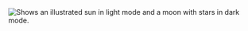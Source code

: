 <picture>
  <source media="(prefers-color-scheme: dark)" srcset="https://raw.githubusercontent.com/lpham0734/images_gif/main/tumblr_98c6cd030aa807275d8ea22ebb59c377_c1804dc1_2048.gif">
  <source media="(prefers-color-scheme: light)" srcset="https://raw.githubusercontent.com/lpham0734/images_gif/main/tumblr_98c6cd030aa807275d8ea22ebb59c377_c1804dc1_2048.gif">
  <img alt="Shows an illustrated sun in light mode and a moon with stars in dark mode." src="https://raw.githubusercontent.com/lpham0734/images_gif/main/tumblr_98c6cd030aa807275d8ea22ebb59c377_c1804dc1_2048.gif">
</picture>
